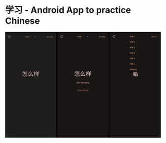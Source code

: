 # 学习 - Android App to practice Chinese



![alt text](https://github.com/thomasgreenhalgh/-/blob/main/combine_images.png)
